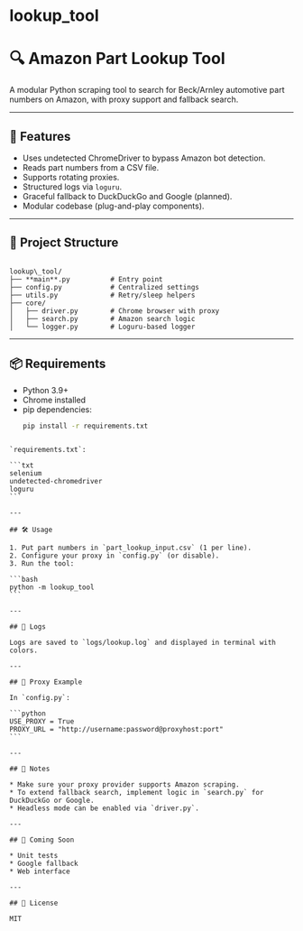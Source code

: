 # lookup_tool
# 🔍 Amazon Part Lookup Tool

A modular Python scraping tool to search for Beck/Arnley automotive part numbers on Amazon, with proxy support and fallback search.

---

## 🚀 Features

- Uses undetected ChromeDriver to bypass Amazon bot detection.
- Reads part numbers from a CSV file.
- Supports rotating proxies.
- Structured logs via `loguru`.
- Graceful fallback to DuckDuckGo and Google (planned).
- Modular codebase (plug-and-play components).

---

## 📁 Project Structure

```

lookup\_tool/
├── **main**.py          # Entry point
├── config.py            # Centralized settings
├── utils.py             # Retry/sleep helpers
├── core/
│   ├── driver.py        # Chrome browser with proxy
│   ├── search.py        # Amazon search logic
│   └── logger.py        # Loguru-based logger

````

---

## 📦 Requirements

- Python 3.9+
- Chrome installed
- pip dependencies:
  ```bash
  pip install -r requirements.txt
````

`requirements.txt`:

```txt
selenium
undetected-chromedriver
loguru
```

---

## 🛠️ Usage

1. Put part numbers in `part_lookup_input.csv` (1 per line).
2. Configure your proxy in `config.py` (or disable).
3. Run the tool:

```bash
python -m lookup_tool
```

---

## 📑 Logs

Logs are saved to `logs/lookup.log` and displayed in terminal with colors.

---

## 🔧 Proxy Example

In `config.py`:

```python
USE_PROXY = True
PROXY_URL = "http://username:password@proxyhost:port"
```

---

## 📌 Notes

* Make sure your proxy provider supports Amazon scraping.
* To extend fallback search, implement logic in `search.py` for DuckDuckGo or Google.
* Headless mode can be enabled via `driver.py`.

---

## 🧪 Coming Soon

* Unit tests
* Google fallback
* Web interface

---

## 📄 License

MIT
